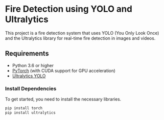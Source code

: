 # Fire Detection using YOLO and Ultralytics

This project is a fire detection system that uses YOLO (You Only Look Once) and the Ultralytics library for real-time fire detection in images and videos.

## Requirements

- Python 3.6 or higher
- [PyTorch](https://pytorch.org/) (with CUDA support for GPU acceleration)
- [Ultralytics YOLO](https://github.com/ultralytics/yolov5)

### Install Dependencies

To get started, you need to install the necessary libraries.

```bash
pip install torch
pip install ultralytics

